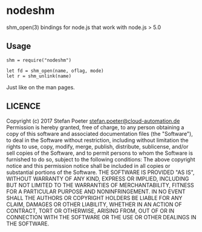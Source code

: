 # nodeshm

shm_open(3) bindings for node.js that work with node.js > 5.0

## Usage

    shm = require("nodeshm")

    let fd = shm_open(name, oflag, mode)
    let r = shm_unlink(name)

Just like on the man pages.

## LICENCE

Copyright (c) 2017 Stefan Poeter <stefan.poeter@cloud-automation.de>
Permission is hereby granted, free of charge, to any person obtaining a copy of this software and associated documentation files (the "Software"), to deal in the Software without restriction, including without limitation the rights to use, copy, modify, merge, publish, distribute, sublicense, and/or sell copies of the Software, and to permit persons to whom the Software is furnished to do so, subject to the following conditions:
The above copyright notice and this permission notice shall be included in all copies or substantial portions of the Software.
THE SOFTWARE IS PROVIDED "AS IS", WITHOUT WARRANTY OF ANY KIND, EXPRESS OR IMPLIED, INCLUDING BUT NOT LIMITED TO THE WARRANTIES OF MERCHANTABILITY, FITNESS FOR A PARTICULAR PURPOSE AND NONINFRINGEMENT. IN NO EVENT SHALL THE AUTHORS OR COPYRIGHT HOLDERS BE LIABLE FOR ANY CLAIM, DAMAGES OR OTHER LIABILITY, WHETHER IN AN ACTION OF CONTRACT, TORT OR OTHERWISE, ARISING FROM, OUT OF OR IN CONNECTION WITH THE SOFTWARE OR THE USE OR OTHER DEALINGS IN THE SOFTWARE.
